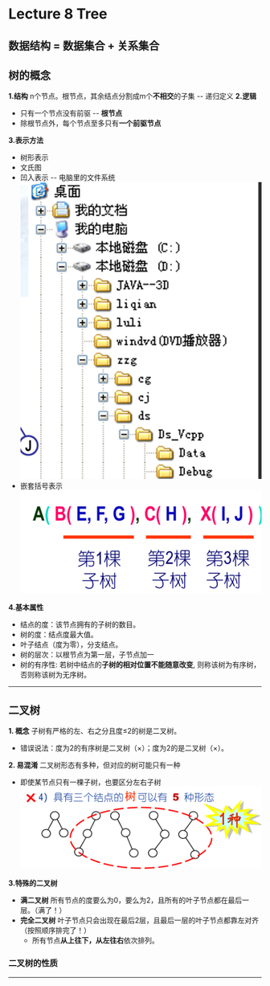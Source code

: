 # Lecture 8 Tree
**数据结构 = 数据集合 + 关系集合**
---
## 树的概念
**1.结构**  n个节点。根节点，其余结点分割成m个**不相交**的子集 -- 递归定义
**2.逻辑** 
+ 只有一个节点没有前驱 -- **根节点**
+ 除根节点外，每个节点至多只有**一个前驱节点**

**3.表示方法**
+ 树形表示
+ 文氏图
+ 凹入表示 -- 电脑里的文件系统
   ![本地图片](image.png)
+ 嵌套括号表示 
   ![本地图片](image-1.png)

**4.基本属性**
+ 结点的度：该节点拥有的子树的数目。
+ 树的度：结点度最大值。
+ 叶子结点（度为零），分支结点。
+ 树的层次：以根节点为第一层，子节点加一
+ 树的有序性: 若树中结点的**子树的相对位置不能随意改变**, 则称该树为有序树，否则称该树为无序树。

---

## 二叉树
**1. 概念** 子树有严格的左、右之分且度≤2的树是二叉树。
+ 错误说法：度为2的有序树是二叉树（×）；度为2的是二叉树（×）。
  
**2. 易混淆** 二叉树形态有多种，但对应的树可能只有一种
+ 即使某节点只有一棵子树，也要区分左右子树
![本地图片](image-2.png)

**3.特殊的二叉树**
+ **满二叉树** 所有节点的度要么为0，要么为2，且所有的叶子节点都在最后一层。（满了！）
+ **完全二叉树**  叶子节点只会出现在最后2层，且最后一层的叶子节点都靠左对齐（按照顺序排完了！）
  + 所有节点**从上往下，从左往右**依次排列。

### 二叉树的性质

****

